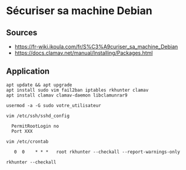 # Sécuriser sa machine Debian

## Sources

* https://fr-wiki.ikoula.com/fr/S%C3%A9curiser_sa_machine_Debian
* https://docs.clamav.net/manual/Installing/Packages.html

## Application 

```
apt update && apt upgrade
apt install sudo vim fail2ban iptables rkhunter clamav
apt install clamav clamav-daemon libclamunrar9

usermod -a -G sudo votre_utilisateur

vim /etc/ssh/sshd_config

  PermitRootLogin no
  Port XXX

vim /etc/crontab

   0  0    * * *   root rkhunter --checkall --report-warnings-only  

rkhunter --checkall
```
